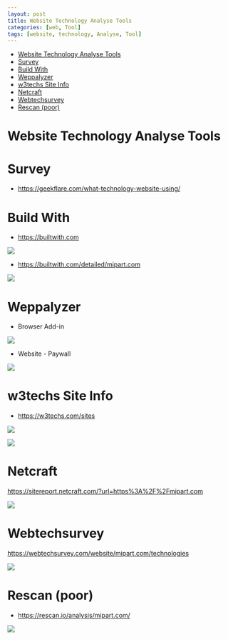 ```yaml
---
layout: post
title: Website Technology Analyse Tools
categories: [web, Tool]
tags: [website, technology, Analyse, Tool]
--- 
```

- [Website Technology Analyse Tools](#website-technology-analyse-tools)
- [Survey](#survey)
- [Build With](#build-with)
- [Weppalyzer](#weppalyzer)
- [w3techs Site Info](#w3techs-site-info)
- [Netcraft](#netcraft)
- [Webtechsurvey](#webtechsurvey)
- [Rescan (poor)](#rescan-poor)


# Website Technology Analyse Tools

# Survey 
- <https://geekflare.com/what-technology-website-using/>

# Build With 
- <https://builtwith.com>

![](../pic/20220930112146_buildwith_web.png)  

- <https://builtwith.com/detailed/mipart.com>

![](../pic/20220930111331_build_with.png)  

# Weppalyzer 

- Browser Add-in

![](../pic/20220930111715_weppalyzer.png)  

- Website - Paywall 

![](../pic/20220930111832_weppalyzer_paywall.png)  

# w3techs Site Info 

- <https://w3techs.com/sites>

![](../pic/20220930114421_w3techs-sites-info.png)  

![](../pic/20220930114537_w3tech_site_info_detail.png)  

# Netcraft 

<https://sitereport.netcraft.com/?url=https%3A%2F%2Fmipart.com>

![](../pic/20220930114649_netcraft_result.png)  

# Webtechsurvey

<https://webtechsurvey.com/website/mipart.com/technologies>

![](../pic/20220930115412_WebTEchSurvey.png)  

# Rescan (poor)
- <https://rescan.io/analysis/mipart.com/>
  
![](../pic/20220930115900_rescan.png)  